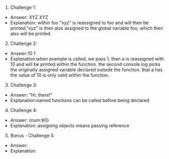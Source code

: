 1. Challenge 1:
  - Answer: XYZ XYZ
  - Explanation: within foo "xyz" is reassigned to foo and will then be printed."xyz" is then also assigned to the global variable foo, which then also will be printed.


2. Challenge 2:
  - Answer:10 1
  - Explanation:when example is called, we pass 1, then a is reassigned with 10 and will be printed within the function.
    the second console.log picks the originally assigned variable declared outside the function.
    that a has the value of 10 is only valid within the function.



3. Challenge 3:
  - Answer: "Hi, there!"
  - Explanation:named functions can be called before being declared


4. Challenge 4:
  - Answer: {num:90}
  - Explanation: assigning objects means passing reference


5. Bonus - Challenge 5:
  - Answer:
  - Explanation:
